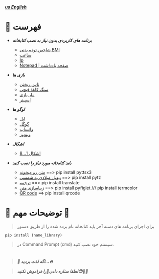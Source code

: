 [**_us English_**](README_En.md)

# 📄 فهرست

* *__برنامه های کاربردی بدون نیاز به نصب کتابخانه__*
    * [شاخص توده بدنی BMI](https://github.com/amir-v-z/Mini-projects-python/blob/main/Applications%20without%20the%20need%20to%20install%20the%20library/BMI.py)
    * [ساعت](https://github.com/amir-v-z/Mini-projects-python/blob/main/Applications%20without%20the%20need%20to%20install%20the%20library/clock.py)
    * [Ip](https://github.com/amir-v-z/Mini-projects-python/blob/main/Applications%20without%20the%20need%20to%20install%20the%20library/ip.py)
    * [Notepad | صفحه یادداشت](https://github.com/amir-v-z/Mini-projects-python/blob/main/Applications%20without%20the%20need%20to%20install%20the%20library/notepad.py)

* *__بازی ها__*
    * [تاس ریختن](https://github.com/amir-v-z/Mini-projects-python/blob/main/Games/Dice%20Rolling/Dice_Rolling.py)
    * [سنگ کاغذ قیچی](https://github.com/amir-v-z/Mini-projects-python/blob/main/Games/rock_paper_scissors.py)
    * [مار بازی](https://github.com/amir-v-z/Mini-projects-python/blob/main/Games/snake_game.py)
    * [اسپینر](https://github.com/amir-v-z/Mini-projects-python/blob/main/Games/spinner.py)

* *__لوگو ها__*
    * [اپل](https://github.com/amir-v-z/Mini-projects-python/blob/main/Logos/logo_apple.py)
    * [گوگل](https://github.com/amir-v-z/Mini-projects-python/blob/main/Logos/logo_google.py)
    * [واتساپ](https://github.com/amir-v-z/Mini-projects-python/blob/main/Logos/logo_whatsapp.py)
    * [ویندوز](https://github.com/amir-v-z/Mini-projects-python/blob/main/Logos/logo_windows.py)

* *__اشکال__*
    * [اشکال 1...8](https://github.com/amir-v-z/Mini-projects-python/tree/main/Shapes)

* *__باید کتابخانه مورد نیاز را نصب کنید__*
    * [متن رو میخونه](https://github.com/amir-v-z/Mini-projects-python/blob/main/You%20must%20install%20the%20required%20library/read_text.py) ==> pip install pyttsx3
    * [تبدیل میلادی به شمسی](https://github.com/amir-v-z/Mini-projects-python/blob/main/You%20must%20install%20the%20required%20library/tabdil_miladi_be_shamsi.py) ==> pip install pytz
    * [ترجمه](https://github.com/amir-v-z/Mini-projects-python/blob/main/You%20must%20install%20the%20required%20library/tarjomeh.py) ==> pip install translate
    * [زیباسازی متن](https://github.com/amir-v-z/Mini-projects-python/blob/main/You%20must%20install%20the%20required%20library/text.py) ==> pip install pyfiglet /// pip install termcolor
    * [QR code](https://github.com/amir-v-z/Mini-projects-python/blob/main/You%20must%20install%20the%20required%20library/QR.py) ==> pip install qrcode

# 💢 توضیحات مهم 💢
 > برای اجرای برنامه های دسته آخر باید کتابخانه نام برده شده را از طریق دستور
```
pip install (name_library)
```
> در Command Prompt (cmd) سیستم خود نصب کنید.
#
> *__🌈 اگه لذت بردید...🔥__*

> *__لطفا ستاره دادن🌟را فراموش نکنید😉🙏🏻__*
